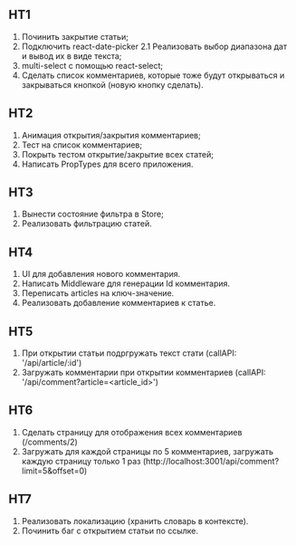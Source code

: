 ## HT1
1. Починить закрытие статьи;
2. Подключить react-date-picker
2.1 Реализовать выбор диапазона дат и вывод их в виде текста;
3. multi-select с помощью react-select;
4. Сделать список комментариев, которые тоже будут открываться и закрываться кнопкой (новую кнопку сделать).

## HT2
1. Анимация открытия/закрытия комментариев;
2. Тест на список комментариев;
3. Покрыть тестом открытие/закрытие всех статей;
4. Написать PropTypes для всего приложения.

## HT3
1. Вынести состояние фильтра в Store;
2. Реализовать фильтрацию статей.

## HT4
1. UI для добавления нового комментария.
2. Написать Middleware для генерации Id комментария.
3. Переписать articles на ключ-значение.
4. Реализовать добавление комментариев к статье.

## HT5
1. При открытии статьи подргружать текст стати (callAPI: '/api/article/:id')
2. Загружать комментарии при открытии комментариев (callAPI:  '/api/comment?article=<article_id>')

## HT6
1. Сделать страницу для отображения всех комментариев (/comments/2)
2. Загружать для каждой страницы по 5 комментариев, загружать каждую страницу только 1 раз (http://localhost:3001/api/comment?limit=5&offset=0)

## HT7
1. Реализовать локализацию (хранить словарь в контексте).
2. Починить баг с открытием статьи по ссылке.
